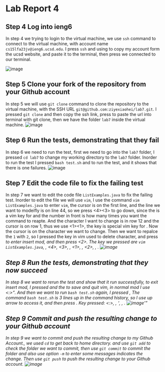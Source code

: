 # Lab Report 4

## Step 4 Log into ieng6
In step 4 we trying to login to the virtual machine, we use `ssh` command to connect to the virtual machine, with account name `cs15lfa23jv@ieng6.ucsd.edu`. I press `ssh` and using <Ctrl-C> to copy my account form the ucsd website, and paste it to the terminal, then press <enter> we connected to our terminal.

![image](https://github.com/ziyexiaohei/cse15l-lab-reports/assets/146874199/c42739cf-a792-46bb-bda4-c96017ed0627)

## Step 5 Clone your fork of the repository from your Github account
In step 5 we will use `git clone` command to clone the repository to the virtual machine, with the SSH URL `git@github.com:ziyexiaohei/lab7.git`. I pressed `git clone` and <space> then copy the ssh link, press <Ctrl-V> to paste the url into terminal with git clone, then we have the folder `lab7` inside the virtual machine.
![image](https://github.com/ziyexiaohei/cse15l-lab-reports/assets/146874199/cfbbdd5a-a90d-4e01-921e-9fc72d7e4545)

## Step 6 Run the tests, demonstrating that they fail
In step 6 we need to run the test, first we need to go into the `lab7` folder, I pressed `cd lab7` to change my working directory to the `lab7` folder. Inorder to run the test I pressed `bash test.sh` and <enter> to run the test, and it shows that there is one failures.
![image](https://github.com/ziyexiaohei/cse15l-lab-reports/assets/146874199/d1ad7ef7-5874-4b28-ad9c-0f1339a208be)

## Step 7 Edit the code file to fix the failing test
In step 7 we want to edit the code file `ListExamples.java` to fix the failing test. Inorder to edit the file we will use `vim`, I use the command `vim ListExamples.java` to enter `vim`, the cursor is on the first line, and the line we want to modeifly is on line 44, so we press <4><3><j> to go down, since the <j> is a vim key for <down> and the number in front
is how many times you want the command to reapte. And the character I want to change is in row 12 and the cursor is on row 1, thus we use <1><1><l>, the <l> key is special vim key for <right>. Now the cursor is on the character we want to change. Then we want to repalce the `1` with `2`, so I pressed <x> the key in vim used to delete character, and press <i> to enter
insert mod, and then press <2>. The key we pressed are `vim ListExamples.java`, <enter>, <4>, <3>, <j>, <1>, <l>, <2>, <x>, <esc>.
![image](https://github.com/ziyexiaohei/cse15l-lab-reports/assets/146874199/22c341d1-61db-4923-87a8-0562352c023e)


## Step 8 Run the tests, demonstrating that they now succeed
In step 8 we want to rerun the test and show that it run successfully, to exit insert mod, I pressed <esc> and the to save and quit vim, in normal mod I use <:><w><q>. And then we want to run `bash test.sh` again, I pressed <up><up><up>, The command `bash test.sh` is 3 lines up in the command history, so I use *up arrow* to access it, and then press <enter>.
Key pressed: <:>, <w>, <q>, <up>, <enter>.
![image](https://github.com/ziyexiaohei/cse15l-lab-reports/assets/146874199/3ebab904-0766-4633-9d8c-8f38d8d6b391)

## Step 9 Commit and push the resulting change to your Github account
In step 9 we want to commit and push the resulting change to my Github Account., we used `cd` to get back to home directory. and use `git add` to check the folder we want to commit, then use `git commit` to commit the folder and also use option `-m` to enter some messages indicates the change. Then use `git push` to push the resulting change to your Github account.
![image](https://github.com/ziyexiaohei/cse15l-lab-reports/assets/146874199/7b0d4c05-5343-4b23-b2f5-721d79ef6918)

